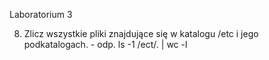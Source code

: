 Laboratorium 3

8. Zlicz wszystkie pliki znajdujące się w katalogu /etc i jego podkatalogach. - odp. ls -1 /ect/. | wc -l

